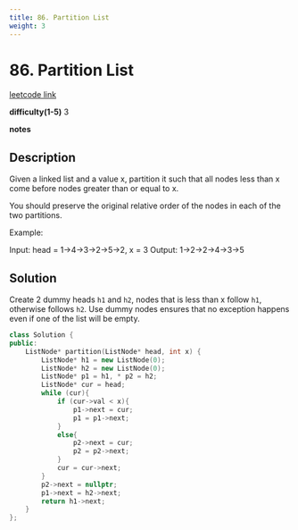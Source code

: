 ```yaml
---
title: 86. Partition List
weight: 3
---
```

# 86. Partition List
[leetcode link](https://leetcode.com/problems/partition-list/)

**difficulty(1-5)** 
3

**notes**   


## Description
Given a linked list and a value x, partition it such that all nodes less than x come before nodes greater than or equal to x.

You should preserve the original relative order of the nodes in each of the two partitions.

Example:

Input: head = 1->4->3->2->5->2, x = 3
Output: 1->2->2->4->3->5

## Solution
Create 2 dummy heads `h1` and `h2`, nodes that is less than x follow `h1`, otherwise follows `h2`.
Use dummy nodes ensures that no exception happens even if one of the list will be empty.

```c++
class Solution {
public:
    ListNode* partition(ListNode* head, int x) {
        ListNode* h1 = new ListNode(0);
        ListNode* h2 = new ListNode(0);
        ListNode* p1 = h1, * p2 = h2;
        ListNode* cur = head; 
        while (cur){
            if (cur->val < x){
                p1->next = cur;
                p1 = p1->next;
            }
            else{
                p2->next = cur;
                p2 = p2->next;
            }
            cur = cur->next;
        }
        p2->next = nullptr;
        p1->next = h2->next;
        return h1->next;
    }
};
```


